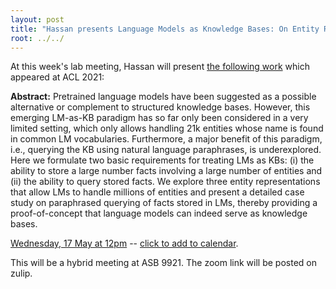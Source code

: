 ```yaml
---
layout: post
title: "Hassan presents Language Models as Knowledge Bases: On Entity Representations, Storage Capacity, and Paraphrased Queries"
root: ../../
---
```


At this week's lab meeting, Hassan will present [the following work](https://aclanthology.org/2021.eacl-main.153.pdf) which appeared at ACL 2021: 

**Abstract:** Pretrained language models have been suggested as a possible alternative or complement to structured knowledge bases. However, this emerging LM-as-KB paradigm has so far only been considered in a very limited setting, which only allows handling 21k entities whose name is found in common LM vocabularies. Furthermore, a major benefit of this paradigm, i.e., querying the KB using natural language paraphrases, is underexplored. Here we formulate two basic requirements for treating LMs as KBs: (i) the ability to store a large number facts involving a large number of entities and (ii) the ability to query stored facts. We explore three entity representations that allow LMs to handle millions of entities and present a detailed case study on paraphrased querying of facts stored in LMs, thereby providing a proof-of-concept that language models can indeed serve as knowledge bases.

[Wednesday, 17 May at 12pm](https://calndr.link/event/tBQcmcZlpx) -- <ins>click to add to calendar</ins>.

This will be a hybrid meeting at ASB 9921. The zoom link will be posted on zulip.
